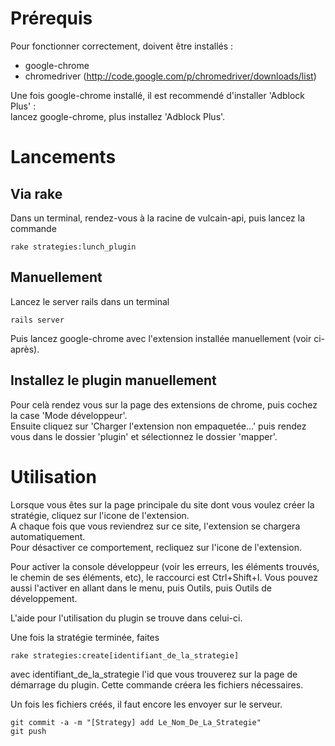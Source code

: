 Prérequis
=========

Pour fonctionner correctement, doivent être installés :
* google-chrome
* chromedriver (http://code.google.com/p/chromedriver/downloads/list)

Une fois google-chrome installé, il est recommendé d'installer 'Adblock Plus' :  
lancez google-chrome, plus installez 'Adblock Plus'.

Lancements
==========

Via rake
--------

Dans un terminal, rendez-vous à la racine de vulcain-api, puis lancez la commande

    rake strategies:lunch_plugin

Manuellement
------------

Lancez le server rails dans un terminal

    rails server

Puis lancez google-chrome avec l'extension installée manuellement (voir ci-après).


Installez le plugin manuellement
--------------------------------

Pour celà rendez vous sur la page des extensions de chrome, puis cochez la case 'Mode développeur'.  
Ensuite cliquez sur 'Charger l'extension non empaquetée...' puis rendez vous dans le dossier 'plugin' 
et sélectionnez le dossier 'mapper'.

Utilisation
===========

Lorsque vous êtes sur la page principale du site dont vous voulez créer la stratégie,
cliquez sur l'icone de l'extension.  
A chaque fois que vous reviendrez sur ce site, l'extension se chargera automatiquement.  
Pour désactiver ce comportement, recliquez sur l'icone de l'extension.

Pour activer la console développeur (voir les erreurs, les éléments trouvés, le chemin de ses éléments, etc),
le raccourci est Ctrl+Shift+I.
Vous pouvez aussi l'activer en allant dans le menu, puis Outils, puis Outils de développement.

L'aide pour l'utilisation du plugin se trouve dans celui-ci.

Une fois la stratégie terminée, faites

    rake strategies:create[identifiant_de_la_strategie]

avec identifiant_de_la_strategie l'id que vous trouverez sur la page de démarrage du plugin.
Cette commande créera les fichiers nécessaires.

Un fois les fichiers créés, il faut encore les envoyer sur le serveur.

    git commit -a -m "[Strategy] add Le_Nom_De_La_Strategie"
    git push
